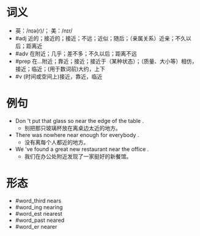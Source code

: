 # 词义
- 英：/nɪə(r)/； 美：/nɪr/
- #adj 近的；接近的；接近；不远；近似；随后；（亲属关系）近亲；不久以后；距离近
- #adv 在附近；几乎；差不多；不久以后；距离不远
- #prep 在…附近；靠近；接近；接近于（某种状态）；（质量、大小等）相仿，接近；临近；(用于数词前)大约，上下
- #v (时间或空间上)接近，靠近，临近
# 例句
- Don 't put that glass so near the edge of the table .
	- 别把那只玻璃杯放在离桌边太近的地方。
- There was nowhere near enough for everybody .
	- 没有离每个人都近的地方。
- We 've found a great new restaurant near the office .
	- 我们在办公处附近发现了一家挺好的新餐馆。
# 形态
- #word_third nears
- #word_ing nearing
- #word_est nearest
- #word_past neared
- #word_er nearer
